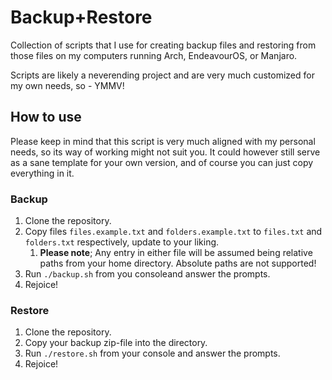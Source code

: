 # Backup+Restore

Collection of scripts that I use for creating backup files and restoring from those files on my computers running Arch, EndeavourOS, or Manjaro.

Scripts are likely a neverending project and are very much customized for my own needs, so - YMMV!

## How to use
Please keep in mind that this script is very much aligned with my personal needs, so its way of working might not suit you. It could however still serve as a sane template for your own version, and of course you can just copy everything in it.

### Backup
1. Clone the repository.
2. Copy files `files.example.txt` and `folders.example.txt` to `files.txt` and `folders.txt` respectively, update to your liking.
    1. __Please note__; Any entry in either file will be assumed being relative paths from your home directory. Absolute paths are not supported!
3. Run `./backup.sh` from you consoleand answer the prompts.
4. Rejoice!

### Restore
1. Clone the repository.
2. Copy your backup zip-file into the directory.
3. Run `./restore.sh` from your console and answer the prompts.
4. Rejoice!

